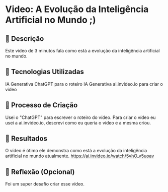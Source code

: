 #  Video: A Evolução da Inteligência Artificial no Mundo ;)

## 📒 Descrição
Este vídeo de 3 minutos fala como está a evolução da inteligência artificial no mundo.


## 🤖 Tecnologias Utilizadas
IA Generativa ChatGPT para o roteiro
IA Generativa ai.invideo.io para criar o video

## 🧐 Processo de Criação
Usei o "ChatGPT" para escrever o roteiro do vídeo. Para criar o vídeo eu usei a ai.invideo.io, descrevi como eu queria o vídeo e a mesma criou.

## 🚀 Resultados
O vídeo é ótimo ele demonstra como está a evolução da inteligência artificial no mundo atualmente.
https://ai.invideo.io/watch/5vhO_v5uoav

## 💭 Reflexão (Opcional)
Foi um super desafio criar esse vídeo.

